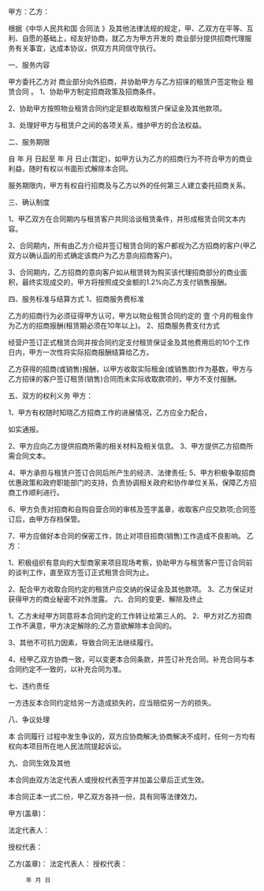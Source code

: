
 


甲方：乙方：


根据《中华人民共和国
合同法
》及其他法律法规的规定，甲、乙双方在平等、互利、自愿的基础上，经友好协商，就乙方为甲方开发的 商业部分提供招商代理服务有关事宜，达成本协议，供双方共同信守执行。


一、服务内容


甲方委托乙方对 商业部分向外招商，并协助甲方与乙方招徕的租赁户签定物业
租赁合同
。 1、协助甲方制定招商政策及招商条件。


2、协助甲方按照物业租赁合同约定足额收取租赁户保证金及其他款项。


3、处理好甲方与租赁户之间的各项关系，维护甲方的合法权益。


二、服务期限


自 年 月 日起至 年 月 日止(暂定)，如甲方认为乙方的招商行为不符合甲方的商业利益，随时有权以书面形式解除本合同。


服务期限内，甲方有权自行招商及与乙方以外的任何第三人建立委托招商关系。


三、确认制度


1、甲乙双方在合同期内与租赁客户共同洽谈租赁条件，并形成租赁合同文本内容。


2、合同期内，所有由乙方介绍并签订租赁合同的客户都视为乙方招商的客户(甲乙双方以确认函的形式确定该商户为乙方意向招商客户)。


3、合同期内，乙方招商的意向客户如从租赁转为购买该代理招商部分的商业面积，最终实现成交的，甲方将按照成交金额的1.2%向乙方支付销售报酬。


四、服务标准与结算方式 1、招商服务费标准


乙方的招商行为必须征得甲方认可，甲方以物业租赁合同约定的 壹 个月的租金作为乙方的招商报酬(租赁期必须在10年以上)。 2、招商服务费支付方式


经营户签订正式租赁合同并按合同约定支付租赁保证金及其他费用后的10个工作日内，甲方一次性将实际招商报酬结算给乙方。


乙方获得的招商(或销售)报酬，以甲方收取实际租金(或销售款)作为基数，甲方与乙方招徕的客户签订租赁(销售)合同而未实际收取款项的，甲方不支付报酬。


五、双方的权利义务 甲方：


1、甲方有权随时知晓乙方招商工作的进展情况，乙方应全力配合，


如实通报。


2、甲方应向乙方提供招商所需的相关材料及相关信息。 3、甲方提供乙方招商所需合同文本。


4、甲方承担与租赁户签订合同后所产生的经济、法律责任; 5、甲方积极争取招商优惠政策和政府职能部门的支持，负责协调相关政府和协作单位关系，保障乙方招商工作顺利进行。


6、甲方负责对招商和自购自营合同的审核及签字盖章，收取客户应交款项;合同签订后，由甲方存档保管。


7、甲方应做好本合同的保密工作，防止对项目招商(销售)工作造成不良影响。 乙方：


1、积极组织有意向的大型商家来项目现场考察，协助甲方与租赁客户签订合同前的谈判工作，直至双方签订正式租赁合同为止。


2、配合甲方收取合同约定的租赁户应交纳的保证金及其他款项。 3、乙方保证对获得甲方的商业秘密不对外泄露。 六、合同的变更、解除及终止


1、乙方未经甲方同意将本合同约定的工作转让给第三人的。 2、甲方对乙方招商工作不满意，甲方决定解除的;乙方意欲解除本合同的。


3、其他不可抗力因素，导致合同无法继续履行。


4、经甲乙双方协商一致，可以变更本合同条款，并签订补充合同。补充合同与本合同约定不一致的，以补充合同为准。


七、违约责任


一方违反本合同约定给另一方造成损失的，应当赔偿另一方的损失。


八、争议处理


本
合同履行
过程中发生争议的，双方应协商解决;协商解决不成时，任何一方均有权向本项目所在地人民法院提起诉讼。


九、合同生效及其他


本合同由双方法定代表人或授权代表签字并加盖公章后正式生效。


本合同正本一式二份，甲乙双方各持一份，具有同等法律效力。


甲方(盖章)：


法定代表人：


授权代表：


乙方(盖章)： 法定代表人： 授权代表：


         年 月 日




 


 

 
 
 
 
 
  


  
 

  


  


  
 
 
 
 

